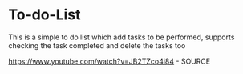 # To-do-List

This is a simple to do list which add tasks to be performed, supports checking the task completed and delete the tasks too 

https://www.youtube.com/watch?v=JB2TZco4i84 - SOURCE
